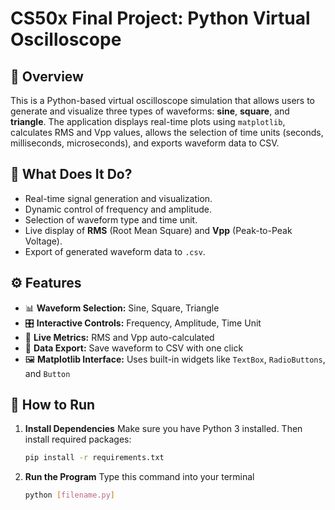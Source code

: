 # CS50x Final Project: Python Virtual Oscilloscope

## 🎯 Overview

This is a Python-based virtual oscilloscope simulation that allows users to generate and visualize three types of waveforms: **sine**, **square**, and **triangle**. The application displays real-time plots using `matplotlib`, calculates RMS and Vpp values, allows the selection of time units (seconds, milliseconds, microseconds), and exports waveform data to CSV.

## 🧠 What Does It Do?

- Real-time signal generation and visualization.
- Dynamic control of frequency and amplitude.
- Selection of waveform type and time unit.
- Live display of **RMS** (Root Mean Square) and **Vpp** (Peak-to-Peak Voltage).
- Export of generated waveform data to `.csv`.

## ⚙️ Features

- 📊 **Waveform Selection:** Sine, Square, Triangle
- 🎛️ **Interactive Controls:** Frequency, Amplitude, Time Unit
- 🧮 **Live Metrics:** RMS and Vpp auto-calculated
- 💾 **Data Export:** Save waveform to CSV with one click
- 🖼️ **Matplotlib Interface:** Uses built-in widgets like `TextBox`, `RadioButtons`, and `Button`

## 🚀 How to Run

1. **Install Dependencies**
   Make sure you have Python 3 installed. Then install required packages:
   ```bash
   pip install -r requirements.txt

2. **Run the Program**
   Type this command into your terminal
   ```bash
   python [filename.py]





